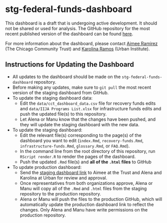 # stg-federal-funds-dashboard

This dashboard is a draft that is undergoing active development. It should not be shared or used for analysis. The GitHub repository for the most recent published version of the dashboard can be found [here](https://github.com/Chi-Trust/Recovery-Funds-Dashboard).

For more information about the dashboard, please contact [Aimee Ramirez](mailto:aramirez@cct.org) (The Chicago Community Trust) and [Karolina Ramos](mailto:kramos@urban.org) (Urban Institute).

## Instructions for Updating the Dashboard
- All updates to the dashboard should be made on the `stg-federal-funds-dashboard` repository. 
- Before making any updates, make sure to `git pull` the most recent version of the staging dashboard from GitHub.
- To update the staging dashboard data:
  - Edit the `data/cct_dashboard_data.csv` file for recovery funds edits and `data/IIJA Programs List.xlsx` for infrastructure funds edits and push the updated file(s) to this repository. 
  - Let Alena or Manu know that the changes have been pushed, and they will update the staging dashboard with the new data.
- To update the staging dashboard:
  - Edit the relevant file(s) corresponding to the page(s) of the dashboard you want to edit (`index.Rmd`, `recovery-funds.Rmd`, `infrastructure-funds.Rmd`, 
  `glossary.Rmd`, or `FAQ.Rmd`).
  - In the command line from the root directory of this repository, run `RScript render.R` to render the pages of the dashboard. 
  - Push the updated `.Rmd` file(s) and **all of the `.html` files** to GitHub
- To update production dashboard:
  - Send the [staging dashboard link](https://chi-trust.github.io/stg-federal-funds-dashboard/) to Aimee at the Trust and Alena and Karolina at Urban for review and approval.
  - Once representatives from both organizations approve, Alena or Manu will copy all of the `.Rmd` and `.html` files from the staging repository to the production repository. 
  - Alena or Manu will push the files to the production GitHub, which will automatically update the production dashboard link to reflect the changes. Only Alena and Manu have write permissions on the production repository. 
